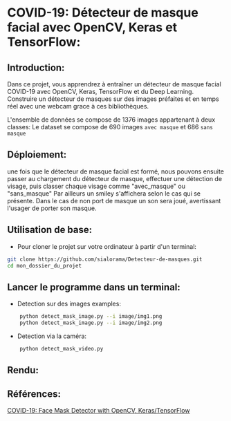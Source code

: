 # COVID-19: Détecteur de masque facial avec OpenCV, Keras et TensorFlow:

## Introduction:
Dans ce projet, vous apprendrez à entraîner un détecteur de masque facial COVID-19 avec OpenCV, Keras, TensorFlow et du Deep Learning.
Construire un détecteur de masques sur des images préfaites et en temps réel avec une webcam grace à ces bibliothèques.

L'ensemble de données se compose de 1376 images appartenant à deux classes:
Le dataset se compose de 690 images ```avec masque``` et 686 ```sans masque```

## Déploiement:
une fois que le détecteur de masque facial est formé, nous pouvons ensuite passer au chargement du détecteur de masque, effectuer une détection de visage, puis classer chaque visage comme "avec_masque" ou "sans_masque"
Par ailleurs un smiley s'affichera selon le cas qui se présente.
Dans le cas de non port de masque un son sera joué, avertissant l'usager de porter son masque.

## Utilisation de base:
* Pour cloner le projet sur votre ordinateur à partir d'un terminal:
```bash
git clone https://github.com/sialorama/Detecteur-de-masques.git
cd mon_dossier_du_projet
```

## Lancer le programme dans un terminal:

* Detection sur des images examples:
```bash
    python detect_mask_image.py --i image/img1.png
    python detect_mask_image.py --i image/img2.png
```
* Detection via la caméra:
```bash
    python detect_mask_video.py
```

## Rendu:

## Références:

[COVID-19: Face Mask Detector with OpenCV, Keras/TensorFlow](https://www.pyimagesearch.com/2020/05/04/covid-19-face-mask-detector-with-opencv-keras-tensorflow-and-deep-learning/)
